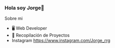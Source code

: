 ### Hola soy Jorge👋

Sobre mi

- 🖥️ Web Developer
- 🌱 Recopilación de Proyectos 
- Instagram https://www.instagram.com/Jorge_rrg
